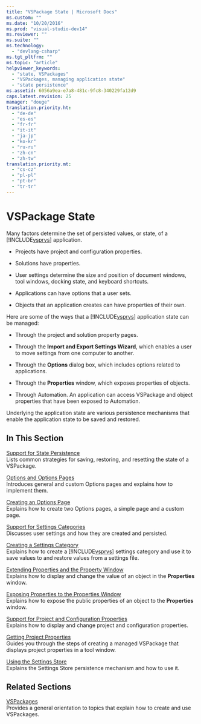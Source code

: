 ```yaml
---
title: "VSPackage State | Microsoft Docs"
ms.custom: ""
ms.date: "10/20/2016"
ms.prod: "visual-studio-dev14"
ms.reviewer: ""
ms.suite: ""
ms.technology: 
  - "devlang-csharp"
ms.tgt_pltfrm: ""
ms.topic: "article"
helpviewer_keywords: 
  - "state, VSPackages"
  - "VSPackages, managing application state"
  - "state persistence"
ms.assetid: 6056a9ea-e7a8-481c-9fc8-340229fa12d9
caps.latest.revision: 25
manager: "douge"
translation.priority.ht: 
  - "de-de"
  - "es-es"
  - "fr-fr"
  - "it-it"
  - "ja-jp"
  - "ko-kr"
  - "ru-ru"
  - "zh-cn"
  - "zh-tw"
translation.priority.mt: 
  - "cs-cz"
  - "pl-pl"
  - "pt-br"
  - "tr-tr"
---
```

# VSPackage State
Many factors determine the set of persisted values, or state, of a [!INCLUDE[vsprvs](../code-quality/includes/vsprvs_md.md)] application.  
  
-   Projects have project and configuration properties.  
  
-   Solutions have properties.  
  
-   User settings determine the size and position of document windows, tool windows, docking state, and keyboard shortcuts.  
  
-   Applications can have options that a user sets.  
  
-   Objects that an application creates can have properties of their own.  
  
 Here are some of the ways that a [!INCLUDE[vsprvs](../code-quality/includes/vsprvs_md.md)] application state can be managed:  
  
-   Through the project and solution property pages.  
  
-   Through the **Import and Export Settings Wizard**, which enables a user to move settings from one computer to another.  
  
-   Through the **Options** dialog box, which includes options related to applications.  
  
-   Through the **Properties** window, which exposes properties of objects.  
  
-   Through Automation. An application can access VSPackage and object properties that have been exposed to Automation.  
  
 Underlying the application state are various persistence mechanisms that enable the application state to be saved and restored.  
  
## In This Section  
 [Support for State Persistence](../misc/support-for-state-persistence.md)  
 Lists common strategies for saving, restoring, and resetting the state of a VSPackage.  
  
 [Options and Options Pages](../extensibility-internals/options-and-options-pages.md)  
 Introduces general and custom Options pages and explains how to implement them.  
  
 [Creating an Options Page](../extensibility/creating-an-options-page.md)  
 Explains how to create two Options pages, a simple page and a custom page.  
  
 [Support for Settings Categories](../misc/support-for-settings-categories.md)  
 Discusses user settings and how they are created and persisted.  
  
 [Creating a Settings Category](../extensibility/creating-a-settings-category.md)  
 Explains how to create a [!INCLUDE[vsprvs](../code-quality/includes/vsprvs_md.md)] settings category and use it to save values to and restore values from a settings file.  
  
 [Extending Properties and the Property Window](../extensibility/extending-properties-and-the-property-window.md)  
 Explains how to display and change the value of an object in the **Properties** window.  
  
 [Exposing Properties to the Properties Window](../extensibility/exposing-properties-to-the-properties-window.md)  
 Explains how to expose the public properties of an object to the **Properties** window.  
  
 [Support for Project and Configuration Properties](../extensibility-internals/support-for-project-and-configuration-properties.md)  
 Explains how to display and change project and configuration properties.  
  
 [Getting Project Properties](../extensibility/getting-project-properties.md)  
 Guides you through the steps of creating a managed VSPackage that displays project properties in a tool window.  
  
 [Using the Settings Store](../extensibility/using-the-settings-store.md)  
 Explains the Settings Store persistence mechanism and how to use it.  
  
## Related Sections  
 [VSPackages](../extensibility-internals/vspackages.md)  
 Provides a general orientation to topics that explain how to create and use VSPackages.